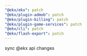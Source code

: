 ```yaml
---
"@ekx/ekx": patch
"@ekx/plugin-admob": patch
"@ekx/plugin-billing": patch
"@ekx/plugin-game-services": patch
"@ekx/cli": patch
"@ekx/flash-export": patch
---
```


sync @ekx api changes

